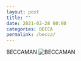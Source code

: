 ```yaml
---
layout: post
title: ""
date: 2021-02-28 00:00
categories: BECCA
permalink: /becca/
---
```

BECCAMAN
![BECCAMAN]({{site.github.url}}/assets/img/BECCA.jpeg)